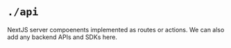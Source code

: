 # `./api`

NextJS server compoenents implemented as routes or actions. We can also add any backend APIs and SDKs here.
